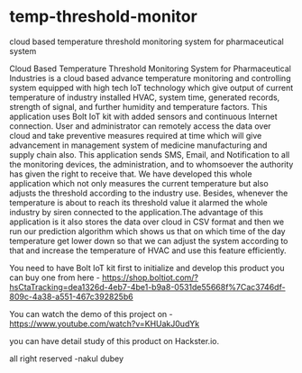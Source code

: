 # temp-threshold-monitor
cloud based temperature threshold monitoring system for pharmaceutical system

Cloud Based Temperature Threshold Monitoring System for Pharmaceutical Industries is a cloud based advance temperature monitoring and controlling system equipped with high tech IoT technology which give output of current temperature of industry installed HVAC, system time, generated records, strength of signal, and further humidity and temperature factors. This application uses Bolt IoT kit with added sensors and continuous Internet connection. User and administrator can remotely access the data over cloud and take preventive measures required at time which will give advancement in management system of medicine manufacturing and supply chain also. This application sends SMS, Email, and Notification to all the monitoring devices, the administration, and to whomsoever the authority has given the right to receive that. We have developed this whole application which not only measures the current temperature but also adjusts the threshold according to the industry use. Besides, whenever the temperature is about to reach its threshold value it alarmed the whole industry by siren connected to the application.The advantage of this application is it also stores the data over cloud in CSV format and then we run our prediction algorithm which shows us that on which time of the day temperature get lower down so that we can adjust the system according to that and increase the temperature of HVAC and use this feature efficiently.

You need to have Bolt IoT kit first to initialize and develop this product you can buy one from here - https://shop.boltiot.com/?hsCtaTracking=dea1326d-4eb7-4be1-b9a8-0531de55668f%7Cac3746df-809c-4a38-a551-467c392825b6

You can watch the demo of this project on - https://www.youtube.com/watch?v=KHUakJ0udYk

you can have detail study of this product on Hackster.io.

all right reserved -nakul dubey
